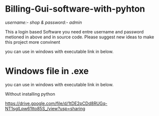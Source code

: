 # Billing-Gui-software-with-pyhton



*username:- shop
& password:- admin*












This a login based Software you need entre username and password metioned in above and in source code.
Please suggest new ideas to make this project more convinent







you can use in windows with executable link in below.



# Windows file in .exe 







you can use in windows with executable link in below.




Without installing python

https://drive.google.com/file/d/1tDE2pCDd8RUGq-NT1sgILpw61tto85S_/view?usp=sharing
